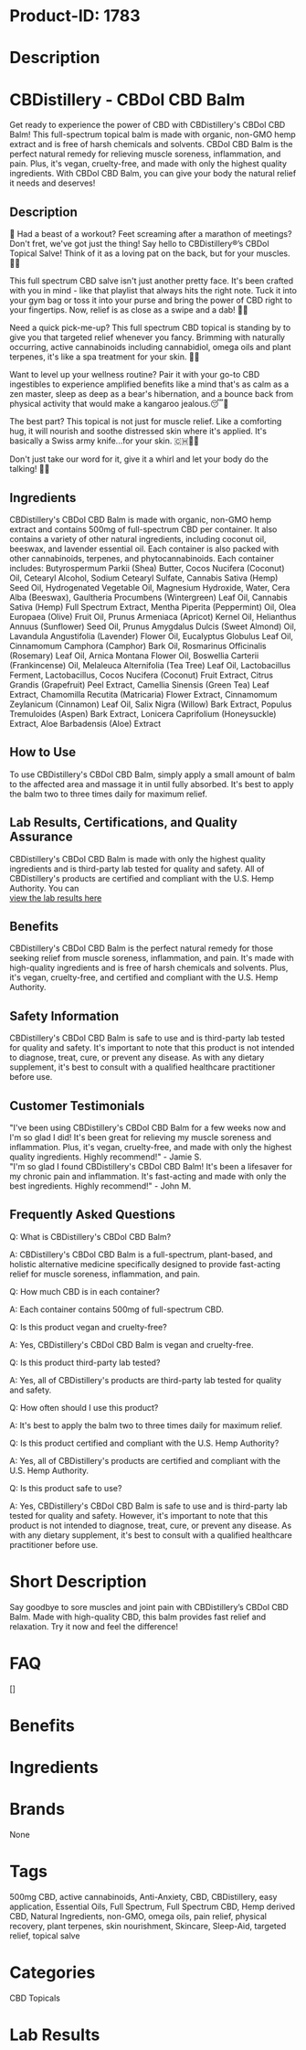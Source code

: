 # Product-ID: 1783

# Description

<h1>CBDistillery - CBDol CBD Balm</h1>
<p>Get ready to experience the power of CBD with CBDistillery's CBDol CBD Balm! This full-spectrum topical balm is made with organic, non-GMO hemp extract and is free of harsh chemicals and solvents. CBDol CBD Balm is the perfect natural remedy for relieving muscle soreness, inflammation, and pain. Plus, it's vegan, cruelty-free, and made with only the highest quality ingredients. With CBDol CBD Balm, you can give your body the natural relief it needs and deserves!</p>
<h2>Description</h2>
<p>💪 Had a beast of a workout? Feet screaming after a marathon of meetings? Don't fret, we've got just the thing! Say hello to CBDistillery®’s CBDol Topical Salve! Think of it as a loving pat on the back, but for your muscles. 🤗🌱</p>
<p>This full spectrum CBD salve isn't just another pretty face. It's been crafted with you in mind - like that playlist that always hits the right note. Tuck it into your gym bag or toss it into your purse and bring the power of CBD right to your fingertips. Now, relief is as close as a swipe and a dab! 💼👝</p>
<p>Need a quick pick-me-up? This full spectrum CBD topical is standing by to give you that targeted relief whenever you fancy. Brimming with naturally occurring, active cannabinoids including cannabidiol, omega oils and plant terpenes, it's like a spa treatment for your skin. 🌿🍃</p>
<p>Want to level up your wellness routine? Pair it with your go-to CBD ingestibles to experience amplified benefits like a mind that's as calm as a zen master, sleep as deep as a bear's hibernation, and a bounce back from physical activity that would make a kangaroo jealous.😴🦘</p>
<p>The best part? This topical is not just for muscle relief. Like a comforting hug, it will nourish and soothe distressed skin where it's applied. It's basically a Swiss army knife...for your skin. 🇨🇭🔪🎈</p>
<p>Don't just take our word for it, give it a whirl and let your body do the talking! 🎉🥳</p>
<h2>Ingredients</h2>
<p>CBDistillery's CBDol CBD Balm is made with organic, non-GMO hemp extract and contains 500mg of full-spectrum CBD per container. It also contains a variety of other natural ingredients, including coconut oil, beeswax, and lavender essential oil. Each container is also packed with other cannabinoids, terpenes, and phytocannabinoids. Each container includes: Butyrospermum Parkii (Shea) Butter, Cocos Nucifera (Coconut) Oil, Cetearyl Alcohol, Sodium Cetearyl Sulfate, Cannabis Sativa (Hemp) Seed Oil, Hydrogenated Vegetable Oil, Magnesium Hydroxide, Water, Cera Alba (Beeswax), Gaultheria Procumbens (Wintergreen) Leaf Oil, Cannabis Sativa (Hemp) Full Spectrum Extract, Mentha Piperita (Peppermint) Oil, Olea Europaea (Olive) Fruit Oil, Prunus Armeniaca (Apricot) Kernel Oil, Helianthus Annuus (Sunflower) Seed Oil, Prunus Amygdalus Dulcis (Sweet Almond) Oil, Lavandula Angustifolia (Lavender) Flower Oil, Eucalyptus Globulus Leaf Oil, Cinnamomum Camphora (Camphor) Bark Oil, Rosmarinus Officinalis (Rosemary) Leaf Oil, Arnica Montana Flower Oil, Boswellia Carterii (Frankincense) Oil, Melaleuca Alternifolia (Tea Tree) Leaf Oil, Lactobacillus Ferment, Lactobacillus, Cocos Nucifera (Coconut) Fruit Extract, Citrus Grandis (Grapefruit) Peel Extract, Camellia Sinensis (Green Tea) Leaf Extract, Chamomilla Recutita (Matricaria) Flower Extract, Cinnamomum Zeylanicum (Cinnamon) Leaf Oil, Salix Nigra (Willow) Bark Extract, Populus Tremuloides (Aspen) Bark Extract, Lonicera Caprifolium (Honeysuckle) Extract, Aloe Barbadensis (Aloe) Extract</p>
<h2>How to Use</h2>
<p>To use CBDistillery's CBDol CBD Balm, simply apply a small amount of balm to the affected area and massage it in until fully absorbed. It's best to apply the balm two to three times daily for maximum relief.</p>
<h2>Lab Results, Certifications, and Quality Assurance</h2>
<p>CBDistillery's CBDol CBD Balm is made with only the highest quality ingredients and is third-party lab tested for quality and safety. All of CBDistillery's products are certified and compliant with the U.S. Hemp Authority. You can<br />
<a href="https://www.thecbdistillery.com/product/500mg-cbd-salve-topical-cbdol/#view-lab-results">view the lab results here</a></p>
<h2>Benefits</h2>
<p>CBDistillery's CBDol CBD Balm is the perfect natural remedy for those seeking relief from muscle soreness, inflammation, and pain. It's made with high-quality ingredients and is free of harsh chemicals and solvents. Plus, it's vegan, cruelty-free, and certified and compliant with the U.S. Hemp Authority.</p>
<h2>Safety Information</h2>
<p>CBDistillery's CBDol CBD Balm is safe to use and is third-party lab tested for quality and safety. It's important to note that this product is not intended to diagnose, treat, cure, or prevent any disease. As with any dietary supplement, it's best to consult with a qualified healthcare practitioner before use.</p>
<h2>Customer Testimonials</h2>
<p>"I've been using CBDistillery's CBDol CBD Balm for a few weeks now and I'm so glad I did! It's been great for relieving my muscle soreness and inflammation. Plus, it's vegan, cruelty-free, and made with only the highest quality ingredients. Highly recommend!" - Jamie S.<br />
"I'm so glad I found CBDistillery's CBDol CBD Balm! It's been a lifesaver for my chronic pain and inflammation. It's fast-acting and made with only the best ingredients. Highly recommend!" - John M.</p>
<h2>Frequently Asked Questions</h2>
<p>Q: What is CBDistillery's CBDol CBD Balm?</p>
<p>A: CBDistillery's CBDol CBD Balm is a full-spectrum, plant-based, and holistic alternative medicine specifically designed to provide fast-acting relief for muscle soreness, inflammation, and pain.</p>
<p>Q: How much CBD is in each container?</p>
<p>A: Each container contains 500mg of full-spectrum CBD.</p>
<p>Q: Is this product vegan and cruelty-free?</p>
<p>A: Yes, CBDistillery's CBDol CBD Balm is vegan and cruelty-free.</p>
<p>Q: Is this product third-party lab tested?</p>
<p>A: Yes, all of CBDistillery's products are third-party lab tested for quality and safety.</p>
<p>Q: How often should I use this product?</p>
<p>A: It's best to apply the balm two to three times daily for maximum relief.</p>
<p>Q: Is this product certified and compliant with the U.S. Hemp Authority?</p>
<p>A: Yes, all of CBDistillery's products are certified and compliant with the U.S. Hemp Authority.</p>
<p>Q: Is this product safe to use?</p>
<p>A: Yes, CBDistillery's CBDol CBD Balm is safe to use and is third-party lab tested for quality and safety. However, it's important to note that this product is not intended to diagnose, treat, cure, or prevent any disease. As with any dietary supplement, it's best to consult with a qualified healthcare practitioner before use.</p>


# Short Description

<p>Say goodbye to sore muscles and joint pain with CBDistillery&#8217;s CBDol CBD Balm. Made with high-quality CBD, this balm provides fast relief and relaxation. Try it now and feel the difference!</p>


# FAQ
[]

# Benefits



# Ingredients



# Brands

None

# Tags

500mg CBD, active cannabinoids, Anti-Anxiety, CBD, CBDistillery, easy application, Essential Oils, Full Spectrum, Full Spectrum CBD, Hemp derived CBD, Natural Ingredients, non-GMO, omega oils, pain relief, physical recovery, plant terpenes, skin nourishment, Skincare, Sleep-Aid, targeted relief, topical salve

# Categories

CBD Topicals

# Lab Results
